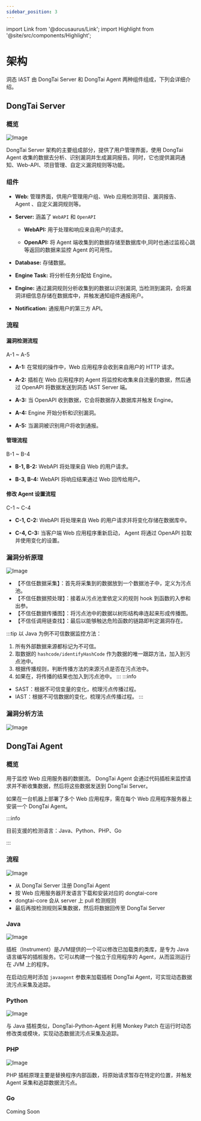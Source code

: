 ```yaml
---
sidebar_position: 3
---
```


import Link from '@docusaurus/Link';
import Highlight from '@site/src/components/Highlight';

# 架构

洞态 IAST 由 <Highlight color="#33A9AC">DongTai Server</Highlight> 和 <Highlight color="#33A9AC">DongTai Agent</Highlight> 两种组件组成，下列会详细介绍。

## DongTai Server

### 概览

![Image](/img/docs/introduction/zh_server_arch.png "")

DongTai Server 架构的主要组成部分，提供了用户管理界面，使用 DongTai Agent 收集的数据去分析、识别漏洞并生成漏洞报告。同时，它也提供漏洞通知、Web-API、项目管理、自定义漏洞规则等功能。

### 组件

* **Web:** 管理界面，供用户管理用户组、Web 应用检测项目、漏洞报告、 Agent 、自定义漏洞规则等。

* **Server:** 涵盖了 `WebAPI` 和 `OpenAPI`

	* **WebAPI:** 用于处理和响应来自用户的请求。

	* **OpenAPI:** 将 Agent 端收集到的数据存储至数据库中,同时也通过监视心跳等返回的数据来监控 Agent 的可用性。

* **Database:** 存储数据。

* **Engine Task:** 将分析任务分配给 Engine。

* **Engine:** 通过漏洞规则分析收集到的数据以识别漏洞, 当检测到漏洞，会将漏洞详细信息存储在数据库中，并触发通知组件通报用户。

* **Notification:** 通报用户的第三方 API。


### 流程

#### 漏洞检测流程

<Highlight color="#33A9AC">A-1 ~ A-5</Highlight>

* **A-1:** 在常规的操作中，Web 应用程序会收到来自用户的 HTTP 请求。

* **A-2:** 插桩在 Web 应用程序的 Agent 将监控和收集来自流量的数据，然后通过 OpenAPI 将数据发送到洞态 IAST Server 端。

* **A-3:** 当 OpenAPI 收到数据，它会将数据存入数据库并触发 Engine。

* **A-4:** Engine 开始分析和识别漏洞。

* **A-5:** 当漏洞被识别用户将收到通报。

#### 管理流程

<Highlight color="#33A9AC">B-1 ~ B-4</Highlight>

* **B-1, B-2:** WebAPI 将处理来自 Web 的用户请求。

* **B-3, B-4:** WebAPI 将响应结果通过 Web 回传给用户。

#### 修改 Agent 设置流程

<Highlight color="#33A9AC">C-1 ~ C-4</Highlight>

* **C-1, C-2:** WebAPI 将处理来自 Web 的用户请求并将变化存储在数据库中。

* **C-4, C-3:** 当客户端 Web 应用程序重新启动， Agent 将通过 OpenAPI 拉取并使用变化的设置。

### 漏洞分析原理

![Image](/img/docs/introduction/zh_detect_theory.png "")

* 【不信任数据采集】：首先将采集到的数据放到一个数据池子中，定义为污点池。
* 【不信任数据预处理】：接着从污点池里依定义的规则 hook 到函数的入参和出参。
* 【不信任数据传播图】：将污点池中的数据以树形结构串连起来形成传播图。
* 【不信任调用链查找】：最后以能够触达危险函数的链路即判定漏洞存在。

:::tip 以 Java 为例不可信数据监控方法：

1. 所有外部数据来源都标记为不可信。
2. 取数据的 `hashcode/identifyHashCode` 作为数据的唯一跟踪方法，加入到污点池中。
3. 根据传播规则，判断传播方法的来源污点是否在污点池中。
4. 如果在，将传播的结果也加入到污点池中。
:::
:::info

* SAST：根据不可信变量的变化，梳理污点传播过程。
* IAST：根据不可信数据的变化，梳理污点传播过程。
:::


### 漏洞分析方法

![Image](/img/docs/introduction/detect_method.png "")


## DongTai Agent

### 概览

用于监控 Web 应用服务器的数据流。 DongTai Agent 会通过代码插桩来监控请求并不断收集数据，然后将这些数据发送到 DongTai Server。

如果在一台机器上部署了多个 Web 应用程序，需在每个 Web 应用程序服务器上安装一个 DongTai Agent。

:::info

目前支援的检测语言：Java、Python、PHP、Go

:::

### 流程

![Image](/img/docs/introduction/agent_arch.png)

* 从 DongTai Server 注册 DongTai Agent
* 按 Web 应用服务器开发语言下载和安装对应的 dongtai-core
* dongtai-core 会从 server 上 pull 检测规则
* 最后再按检测规则采集数据，然后将数据回传至 DongTai Server


### Java

![Image](/img/docs/introduction/java_arch.png "")

插桩（Instrument）是JVM提供的一个可以修改已加载类的类库，是专为 Java 语言编写的插桩服务。它可以构建一个独立于应用程序的 Agent，从而监测运行在 JVM 上的程序。

在启动应用时添加 `javaagent` 参数来加载插桩 DongTai Agent，可实现动态数据流污点采集及追踪。


### Python

![Image](/img/docs/introduction/python_arch.png "")

与 Java 插桩类似，DongTai-Python-Agent 利用 Monkey Patch 在运行时动态修改类或模块，实现动态数据流污点采集及追踪。

### PHP

![Image](/img/docs/introduction/php_arch.png "")

PHP 插桩原理主要是替换程序内部函数，将原始请求暂存在特定的位置，并触发 Agent 采集和追踪数据流污点。

### Go

Coming Soon

